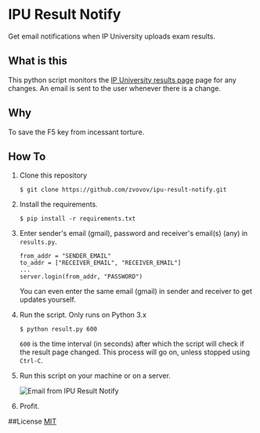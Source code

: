 # IPU Result Notify
Get email notifications when IP University uploads exam results.

## What is this
This python script monitors the [IP University results page](http://www.ipu.ac.in/exam_results.php) page for any changes. An email is sent to the user whenever there is a change.

## Why
To save the F5 key from incessant torture.


## How To
1. Clone this repository
    ```
    $ git clone https://github.com/zvovov/ipu-result-notify.git
    ```

2. Install the requirements.
    ```
    $ pip install -r requirements.txt
    ```

3. Enter sender's email (gmail), password and receiver's email(s) (any) in ```results.py```.
    ```
    from_addr = "SENDER_EMAIL"
    to_addr = ["RECEIVER_EMAIL", "RECEIVER_EMAIL"]
    ...
    server.login(from_addr, "PASSWORD")
    ```
    You can even enter the same email (gmail) in sender and receiver to get updates yourself.

4. Run the script.
    Only runs on Python 3.x
    ```
    $ python result.py 600
    ```
    ```600``` is the time interval (in seconds) after which the script will check if the result page changed. This process will go on, unless stopped using ```Ctrl-C```.

5. Run this script on your machine or on a server.

    ![Email from IPU Result Notify](http://i.imgur.com/VVx48V4.jpg "Email from IPU Result Notify")

6. Profit.

##License
[MIT](https://github.com/zvovov/ipu-result-notify/blob/master/LICENSE)
